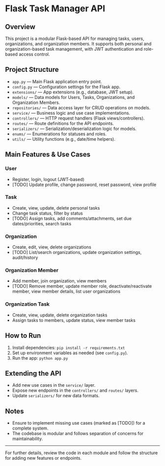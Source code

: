 # Flask Task Manager API

## Overview
This project is a modular Flask-based API for managing tasks, users, organizations, and organization members. It supports both personal and organization-based task management, with JWT authentication and role-based access control.

## Project Structure

- `app.py` — Main Flask application entry point.
- `config.py` — Configuration settings for the Flask app.
- `extensions/` — App extensions (e.g., database, JWT setup).
- `models/` — Data models for Users, Tasks, Organizations, and Organization Members.
- `repositories/` — Data access layer for CRUD operations on models.
- `service/` — Business logic and use case implementations.
- `controllers/` — HTTP request handlers (Flask views/controllers).
- `routes/` — Route definitions for the API endpoints.
- `serializers/` — Serialization/deserialization logic for models.
- `enums/` — Enumerations for statuses and roles.
- `utils/` — Utility functions (e.g., date/time helpers).

## Main Features & Use Cases

### User
- Register, login, logout (JWT-based)
- [TODO] Update profile, change password, reset password, view profile

### Task
- Create, view, update, delete personal tasks
- Change task status, filter by status
- [TODO] Assign tasks, add comments/attachments, set due dates/priorities, search tasks

### Organization
- Create, edit, view, delete organizations
- [TODO] List/search organizations, update organization settings, audit/history

### Organization Member
- Add member, join organization, view members
- [TODO] Remove member, update member role, deactivate/reactivate member, view member details, list user organizations

### Organization Task
- Create, view, update, delete organization tasks
- Assign tasks to members, update status, view member tasks

## How to Run
1. Install dependencies: `pip install -r requirements.txt`
2. Set up environment variables as needed (see `config.py`).
3. Run the app: `python app.py`

## Extending the API
- Add new use cases in the `service/` layer.
- Expose new endpoints in the `controllers/` and `routes/` layers.
- Update `serializers/` for new data formats.

## Notes
- Ensure to implement missing use cases (marked as [TODO]) for a complete system.
- The codebase is modular and follows separation of concerns for maintainability.

---

For further details, review the code in each module and follow the structure for adding new features or endpoints.